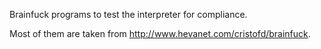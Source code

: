 Brainfuck programs to test the interpreter for compliance.

Most of them are taken from http://www.hevanet.com/cristofd/brainfuck.